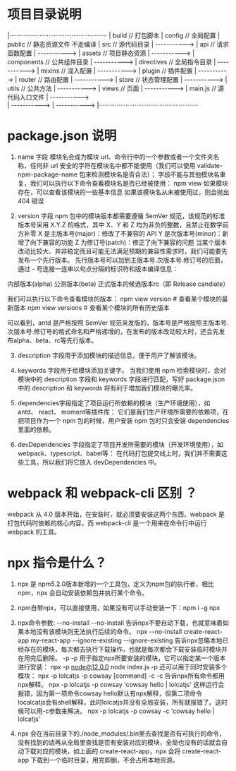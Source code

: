 # 项目目录说明
|·······················································
|  build        // 打包脚本
|  config       // 全局配置 
|  public       // 静态资源文件 不走编译
|  src          // 源代码目录
| -----------> | api                // 请求函数配置
| -----------> | assets             // 项目静态资源
| -----------> | components         // 公共组件目录
| -----------> | directives         // 全局指令目录
| -----------> | mixins             // 混入配置
| -----------> | plugin             // 插件配置
| -----------> | router             // 路由配置
| -----------> | store              // 状态管理配置
| -----------> | utils              // 公共方法
| -----------> | views              // 页面
| -----------> | main.js            // 源代码入口文件
| ----------->  
| ----------->
| ----------->
|························································















# package.json 说明
1. name 字段
模块名会成为模块 url、命令行中的一个参数或者一个文件夹名称，任何非 url 安全的字符在模块名中都不能使用（我们可以使用 validate-npm-package-name 包来检测模块名是否合法）；
字段不能与其他模块名重复，我们可以执行以下命令查看模块名是否已经被使用：
npm view <packageName>
如果模块存在，可以查看该模块的一些基本信息
如果该模块名从未被使用过，则会抛出 404 错误

2. version 字段
npm 包中的模块版本都需要遵循 SemVer 规范，该规范的标准版本号采用 X.Y.Z 的格式，其中 X、Y 和 Z 均为非负的整数，且禁止在数字前方补零
X 是主版本号(major)：修改了不兼容的 API
Y 是次版本号(minor)：新增了向下兼容的功能
Z 为修订号(patch)：修正了向下兼容的问题
当某个版本改动比较大、并非稳定而且可能无法满足预期的兼容性需求时，我们可能要先发布一个先行版本。
先行版本号可以加到主版本号.次版本号.修订号的后面，通过 - 号连接一连串以句点分隔的标识符和版本编译信息：

内部版本(alpha)
公测版本(beta)
正式版本的候选版本rc（即 Release candiate）


我们可以执行以下命令查看模块的版本：
npm view <packageName> version # 查看某个模块的最新版本
npm view <packageName> versions # 查看某个模块的所有历史版本

可以看到，antd 是严格按照 SemVer 规范来发版的，版本号是严格按照主版本号.次版本号.修订号的格式命名和严格递增的，在发布的版本改动较大时，还会先发布alpha、beta、rc等先行版本。

3. description 字段用于添加模块的描述信息，便于用户了解该模块。

4. keywords 字段用于给模块添加关键字。
当我们使用 npm 检索模块时，会对模块中的 description 字段和 keywords 字段进行匹配，写好 package.json中的 description 和 keywords 将有利于增加我们模块的曝光率。

5. dependencies字段指定了项目运行所依赖的模块（生产环境使用），如 antd、 react、 moment等插件库：
它们是我们生产环境所需要的依赖项，在把项目作为一个 npm 包的时候，用户安装 npm 包时只会安装 dependencies 里面的依赖。

6. devDependencies 字段指定了项目开发所需要的模块（开发环境使用），如 webpack、typescript、babel等：
在代码打包提交线上时，我们并不需要这些工具，所以我们将它放入 devDependencies 中。


# webpack 和 webpack-cli 区别 ？
webpack 从 4.0 版本开始，在安装时，就必须要安装这两个东西。webpack 是打包代码时依赖的核心内容，而 webpack-cli 是一个用来在命令行中运行 webpack 的工具。

# npx 指令是什么？
1. npx 是 npm5.2.0版本新增的一个工具包，定义为npm包的执行者，相比 npm，npx 会自动安装依赖包并执行某个命令。

2. npm自带npx，可以直接使用，如果没有可以手动安装一下：npm i -g npx

3. npx命令参数:
--no-install
--no-install 告诉npx不要自动下载，也就意味着如果本地没有该模块则无法执行后续的命令。
npx --no-install create-react-app my-react-app
--ignore-existing
--ignore-existing 告诉npx忽略本地已经存在的模块，每次都去执行下载操作，也就是每次都会下载安装临时模块并在用完后删除。
-p
-p 用于指定npx所要安装的模块，它可以指定某一个版本进行安装：
npx -p node@12.0.0 node index.js
-p 还可以用于同时安装多个模块：
npx -p lolcatjs -p cowsay [command]
-c
-c 告诉npx所有命令都用npx解释。
npx -p lolcatjs -p cowsay 'cowsay hello | lolcatjs'
这样运行会报错，因为第一项命令cowsay hello默认有npx解释，但第二项命令localcatjs会有shell解释，此时lolcatjs并没有全局安装，所有就报错了。这时候可以用-c参数来解决。
npx -p lolcatjs -p cowsay -c 'cowsay hello | lolcatjs'

4. npx 会在当前目录下的./node_modules/.bin里去查找是否有可执行的命令，没有找到的话再从全局里查找是否有安装对应的模块，全局也没有的话就会自动下载对应的模块，如上面的 create-react-app，npx 会将 create-react-app 下载到一个临时目录，用完即删，不会占用本地资源。